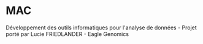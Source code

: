 # MAC
Développement des outils informatiques pour l'analyse de données - Projet porté par Lucie FRIEDLANDER - Eagle Genomics
